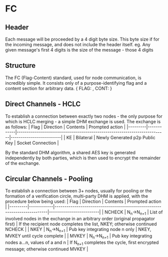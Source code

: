 # FC
## Header
Each message will be proceeded by a 4 digit byte size. This byte size if for the incoming message, and does not include the header itself. eg. Any given message's first 4 digits is the size of the message - those 4 digits

## Structure 

The FC (Flag-Content) standard, used for node communication, is incredibly simple. It consists only of a purpose-identifying flag and a content section for arbitrary data.
{
    FLAG: <flag>,
    CONT: <content>
}

## Direct Channels - HCLC

To establish a connection between exactly two nodes - the only purpose for which is HCLC merging - a simple DHM exchange is used. The exchange is as follows:
| Flag    | Direction  | Contents                                                                 | Prompted action         |
|---------|------------|--------------------------------------------------------------------------|-------------------------|
| KE      | Bilateral  | Newly Generated p2p Public Key                                           | Socket Connection       | 

By the standard DHM algorithm, a shared AES key is generated independently by both parties, which is then used to encrypt the remainder of the exchange.

## Circular Channels - Pooling

To establish a connection between 3+ nodes, usually for pooling or the formation of a verification circle, multi-party DHM is applied, with the procedure below being used:
| Flag    | Direction  | Contents                                                                 | Prompted action         |
|---------|------------|--------------------------------------------------------------------------|-------------------------|
| NCHECK  | N<sub>n</sub>->N<sub>n+1</sub>   | List of involved nodes in the exchange in an arbitrary order (original propagator first) | If the recipient node completes the list, NKEY; otherwise continued NCHECK |
| NKEY    | N<sub>n</sub>->N<sub>n+1</sub> | Pub key integrating node n only                     | NKEY, MVKEY until cycle complete |
| MVKEY   | N<sub>n</sub>->N<sub>n+1</sub> | Pub key integrating nodes a...n, values of a and n  | If N<sub>n+1</sub> completes the cycle, first encrypted message; otherwise continued MVKEY |
